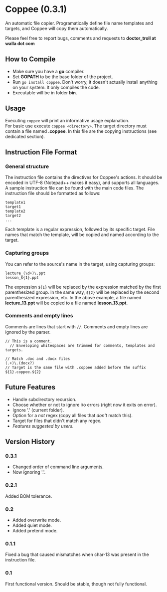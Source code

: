 Coppee (0.3.1)
==============
An automatic file copier.
Programatically define file name templates and targets, and Coppee will copy
them automatically.

Please feel free to report bugs, comments and requests to **doctor_troll at walla dot com**

How to Compile
--------------
* Make sure you have a **go** compiler.
* Set **GOPATH** to be the base folder of the project.
* Run `go install coppee`. Don't worry, it doesn't actually install anything on your system.
  It only compiles the code.
* Executable will be in folder **bin**.

Usage
-----
Executing `coppee` will print an informative usage explanation.  
For basic use execute `coppee <directory>`.
The target directory must contain a file named **.coppee**. In this file are the
copying instructions (see dedicated section).

Instruction File Format
-----------------------
### General structure
The instruction file contains the directives for Coppee's actions. It should be
encoded in UTF-8 (Notepad++ makes it easy), and supports all languages. A
sample instruction file can be
found with the main code files. The instruction file should be formatted as follows:  
```
template1
target1
template2
target2
...
```
Each template is a regular expression, followed by its specific target. File names that match
the template, will be copied and named according to the target.
### Capturing groups
You can refer to
the source's name in the target, using capturing groups:
```
lecture_(\d+)\.ppt
lesson_${1}.ppt
```
The expression `${1}` will be replaced by the expression matched by the first
parenthesized group. In the same way, `${2}` will be replaced by the second
parenthesized expression, etc. In the above example, a file named **lecture_13.ppt** will
be copied to a file named **lesson_13.ppt**.
### Comments and empty lines
Comments are lines that start with `//`. Comments and empty lines are ignored by
the parser.
```
// This is a comment.
  // Enveloping whitespaces are trimmed for comments, templates and targets.

// Match .doc and .docx files
(.+)\.(docx?)
// Target is the same file with .coppee added before the suffix
${1}.coppee.${2}
```

Future Features
---------------
* Handle subdirectory recursion.
* Choose whether or not to ignore i/o errors (right now it exits on error).
* Ignore '.' (current folder).
* Option for a *not* regex (copy all files that *don't* match this).
* Target for files that didn't match any regex.
* *Features suggested by users.*

Version History
---------------
### 0.3.1
* Changed order of command line arguments.
* Now ignoring '.'.

### 0.2.1
Added BOM tolerance.

### 0.2
* Added overwrite mode.
* Added quiet mode.
* Added pretend mode.

### 0.1.1
Fixed a bug that caused mismatches when char-13 was present in the instruction file.
### 0.1
First functional version. Should be stable, though not fully functional.


